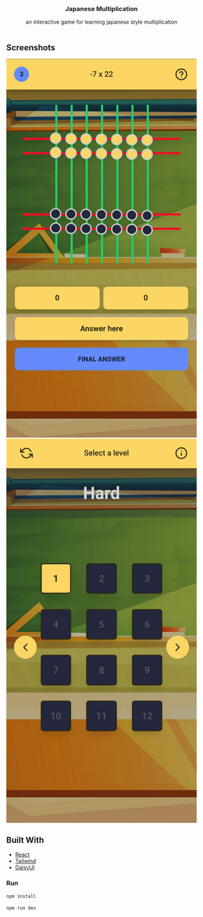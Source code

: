 <br/>
<p align="center">
  <h3 align="center">Japanese Multiplication</h3>

  <p align="center">
    an interactive game for learning japanese style multiplication
    <br/>
    <br/>
  </p>
</p>



## Screenshots

![screenshot-1](docs/screenshot-1.JPG)  
![screenshot-2](docs/screenshot-2.JPG)  


## Built With



* [React]()
* [Tailwind]()
* [DaisyUI]()

### Run

```sh
npm install 
```
```sh
npm run dev
```


